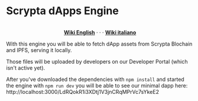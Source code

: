 # Scrypta dApps Engine
<p><a href="https://camo.githubusercontent.com/4e892209b4b1e2d1a773ec97e544a92f068a6f0b/68747470733a2f2f6d69726f2e6d656469756d2e636f6d2f6d61782f333136382f312a31674778414b57714b5135577a635170755f766932412e6a706567" target="_blank" rel="noopener noreferrer"><img style="display: block; margin-left: auto; margin-right: auto;" src="https://camo.githubusercontent.com/4e892209b4b1e2d1a773ec97e544a92f068a6f0b/68747470733a2f2f6d69726f2e6d656469756d2e636f6d2f6d61782f333136382f312a31674778414b57714b5135577a635170755f766932412e6a706567" alt="" data-canonical-src="https://miro.medium.com/max/3168/1*1gGxAKWqKQ5WzcQpu_vi2A.jpeg" /></a></p>
<p style="text-align: center;">&nbsp;<a title="English &mdash; Scrypta Wiki" href="https://en.scrypta.wiki" target="_blank" rel="nofollow noopener"><strong>Wiki English</strong></a>&nbsp;&middot; &middot; &middot;&nbsp;<a title="Italiano &mdash; Scrypta Wiki" href="https://it.scrypta.wiki" target="_blank" rel="nofollow noopener"><strong>Wiki italiano</strong></a></p>

With this engine you will be able to fetch dApp assets from Scrypta Blochain and IPFS, serving it locally.

Those files will be uploaded by developers on our Developer Portal (which isn't active yet). 

After you've downloaded the dependencies with ``` npm install ``` and started the engine with ``` npm run dev ``` you will be able to see our minimal dapp here: http://localhost:3000/LdRQokR1i3XDtj1V3jnCRqMPrVc7sYkeE2
